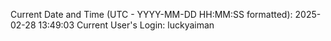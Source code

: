 Current Date and Time (UTC - YYYY-MM-DD HH:MM:SS formatted): 2025-02-28 13:49:03
Current User's Login: luckyaiman
